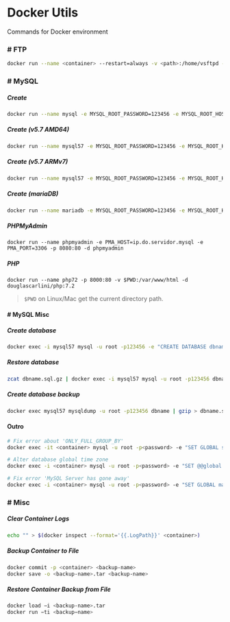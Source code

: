 # Docker Utils
Commands for Docker environment

### \# FTP

```bash
docker run --name <container> --restart=always -v <path>:/home/vsftpd -p 20:20 -p 21:21 -p 47400-47470:47400-47470 -e FTP_USER=admin -e FTP_PASS=123456 -e PASV_ADDRESS=<ip> -d bogem/ftp
```

### \# MySQL

##### Create
```bash
docker run --name mysql -e MYSQL_ROOT_PASSWORD=123456 -e MYSQL_ROOT_HOST=% -p 3306:3306 -d mysql/mysql-server --default-authentication-plugin=mysql_native_password --character-set-server=utf8 --collation-server=utf8_unicode_ci
```

##### Create (v5.7 AMD64)
```bash
docker run --name mysql57 -e MYSQL_ROOT_PASSWORD=123456 -e MYSQL_ROOT_HOST=% -p 3306:3306 -d mysql/mysql-server:5.7 --character-set-server=utf8 --collation-server=utf8_unicode_ci
```

##### Create (v5.7 ARMv7)
```bash
docker run --name mysql57 -e MYSQL_ROOT_PASSWORD=123456 -e MYSQL_ROOT_HOST=% -p 3306:3306 -d biarms/mysql:5.7
```

##### Create (mariaDB)
```bash
docker run --name mariadb -e MYSQL_ROOT_PASSWORD=123456 -e MYSQL_ROOT_HOST=% -p 3306:3306 -d ghcr.io/linuxserver/mariadb
```

##### PHPMyAdmin
```
docker run --name phpmyadmin -e PMA_HOST=ip.do.servidor.mysql -e PMA_PORT=3306 -p 8080:80 -d phpmyadmin
```

##### PHP
```
docker run --name php72 -p 8000:80 -v $PWD:/var/www/html -d douglascarlini/php:7.2
```

> `$PWD` on Linux/Mac get the current directory path.

#### \# MySQL Misc

##### Create database

```bash
docker exec -i mysql57 mysql -u root -p123456 -e "CREATE DATABASE dbname;"
```

##### Restore database
```bash
zcat dbname.sql.gz | docker exec -i mysql57 mysql -u root -p123456 dbname
```

##### Create database backup
```bash
docker exec mysql57 mysqldump -u root -p123456 dbname | gzip > dbname.sql.gz
```

#### Outro

```bash
# Fix error about 'ONLY_FULL_GROUP_BY'
docker exec -it <container> mysql -u root -p<password> -e "SET GLOBAL sql_mode=(SELECT REPLACE(@@sql_mode,'ONLY_FULL_GROUP_BY',''));"

# Alter database global time zone
docker exec -i <container> mysql -u root -p<password> -e "SET @@global.time_zone = '-03:00'";

# Fix error 'MySQL Server has gone away'
docker exec -i <container> mysql -u root -p<password> -e "SET GLOBAL max_allowed_packet=1073741824;"
```

### \# Misc

##### Clear Container Logs
```bash
echo "" > $(docker inspect --format='{{.LogPath}}' <container>)
```

##### Backup Container to File
```bash
docker commit -p <container> <backup-name>
docker save -o <backup-name>.tar <backup-name>
```

##### Restore Container Backup from File
```bash
docker load −i <backup-name>.tar
docker run −ti <backup−name>
```
